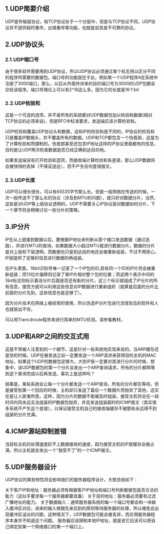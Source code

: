 
## 1.UDP简要介绍

UDP是传输层协议，和TCP协议处于一个分层中，但是与TCP协议不同，UDP协议并不提供超时重传，出错重传等功能，也就是说其是不可靠的协议。


## 2.UDP协议头


### 2.1.UDP端口号


由于很多软件需要用到UDP协议，所以UDP协议必须通过某个标志用以区分不同的程序所需要的数据包。端口号的功能就在于此，例如某一个UDP程序A在系统中注册了3000端口，那么，以后从外面传进来的目的端口号为3000的UDP包都会交给该程序。端口号理论上可以有2^16这么多。因为它的长度是16个bit


### 2.2.UDP检验和


这是一个可选的选项，并不是所有的系统都对UDP数据包加以检验和数据(相对TCP协议的必须来说)，但是RFC中标准要求，发送端应该计算检验和。

UDP检验和覆盖UDP协议头和数据，这和IP的检验和是不同的，IP协议的检验和只是覆盖IP数据头，并不覆盖所有的数据。UDP和TCP都包含一个伪首部，这是为了计算检验和而摄制的。伪首部甚至还包含IP地址这样的IP协议里面都有的信息，目的是让UDP两次检查数据是否已经正确到达目的地。

如果发送端没有打开检验和选项，而接收端计算检验和有差错，那么UDP数据将会被悄悄的丢掉（不保证送达），而不产生任何差错报文。

### 2.3.UDP长度

UDP可以很长很长，可以有65535字节那么长。但是一般网络在传送的时候，一次一般传送不了那么长的协议（涉及到MTU的问题），就只好对数据分片，当然，这些是对UDP等上级协议透明的，UDP不需要关心IP协议层对数据如何分片，下一个章节将会稍微讨论一些分片的策略。

## 3.IP分片

IP在从上层接到数据以后，要根据IP地址来判断从那个接口发送数据（通过选路），并进行MTU的查询，如果数据大小超过MTU就进行数据分片。数据的分片是对上层和下层透明，而数据也只是到达目的地还会被重新组装，不过不用担心，IP层提供了足够的信息进行数据的再组装。

在IP头里面，16bit识别号唯一记录了一个IP包的ID,具有同一个ID的IP片将会被重新组装；而13位片偏移则记录了某IP片相对整个包的位置；而这两个表示中间的3bit标志则标示着该分片后面是否还有新的分片。这三个标示就组成了IP分片的所有信息，接受方就可以利用这些信息对IP数据进行重新组织（就算是后面的分片比前面的分片先到，这些信息也是足够了）。

因为分片技术在网络上被经常的使用，所以伪造IP分片包进行流氓攻击的软件和人也就层出不穷。

可以用Trancdroute程序来进行简单的MTU侦测。请参看教材。


## 3.UDP和ARP之间的交互式用


这是不常被人注意到的一个细节，这是针对一些系统地实现来说的。当ARP缓存还是空的时候。UDP在被发送之前一定要发送一个ARP请求来获得目的主机的MAC地址，如果这个UDP的数据包足够大，大到IP层一定要对其进行分片的时候，想象中，该UDP数据包的第一个分片会发出一个ARP查询请求，所有的分片都辉等到这个查询完成以后再发送。事实上是这样吗？

结果是，某些系统会让每一个分片都发送一个ARP查询，所有的分片都在等待，但是接受到第一个回应的时候，主机却只发送了最后一个数据片而抛弃了其他，这实在是让人匪夷所思。这样，因为分片的数据不能被及时组装，接受主机将会在一段时间内将永远无法组装的IP数据包抛弃，并且发送组装超时的ICMP报文（其实很多系统不产生这个差错），以保证接受主机自己的接收端缓存不被那些永远得不到组装的分片充满。


## 4.ICMP源站抑制差错


当目标主机的处理速度赶不上数据接收的速度，因为接受主机的IP层缓存会被占满，所以主机就会发出一个“我受不了”的一个ICMP报文。


## 5.UDP服务器设计


UDP协议的某些特性将会影响我们的服务器程序设计，大致总结如下：

关于客户IP和地址：服务器必须有根据客户IP地址和端口号判断数据包是否合法的能力（这似乎要求每一个服务器都要具备）
关于目的地址：服务器必须要有过滤广播地址的能力。
关于数据输入：通常服务器系统的每一个端口号都会和一块输入缓冲区对应，进来的输入根据先来后到的原则等待服务器的处理，所以难免会出现缓冲区溢出的问题，这种情况下，UDP数据包可能会被丢弃，而应用服务器程序本身并不知道这个问题。
服务器应该限制本地IP地址，就是说它应该可以把自己绑定到某一个网络接口的某一个端口上。